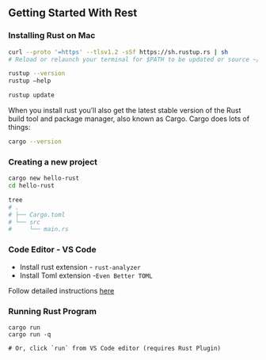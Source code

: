 ## Getting Started With Rest

### Installing Rust on Mac

```bash
curl --proto '=https' --tlsv1.2 -sSf https://sh.rustup.rs | sh 
# Reload or relaunch your terminal for $PATH to be updated or source ~/.profile

rustup --version
rustup —help

rustup update
```
When you install rust you’ll also get the latest stable version of the Rust build tool and package manager, also known as Cargo. Cargo does lots of things:
```bash
cargo --version
```

### Creating a new project
```bash
cargo new hello-rust
cd hello-rust

tree
# .
# ├── Cargo.toml
# └── src
#     └── main.rs
 ```

 ### Code Editor - VS Code

* Install rust extension - `rust-analyzer`
* Install Toml extension -`Even Better TOML`

Follow detailed instructions [here]( https://code.visualstudio.com/docs/languages/rust)

### Running Rust Program

```
cargo run
cargo run -q

# Or, click `run` from VS Code editor (requires Rust Plugin)
``` 